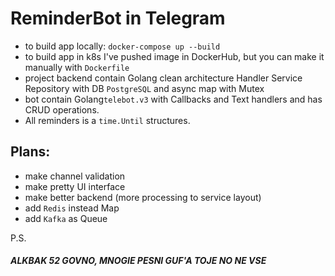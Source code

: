 # ReminderBot in Telegram

* to build app locally: `docker-compose up --build`
* to build app in k8s I've pushed image in DockerHub, but you can make it manually with `Dockerfile`
* project backend contain Golang clean architecture Handler Service Repository with DB `PostgreSQL` and async map with Mutex
* bot contain Golang` telebot.v3 ` with Callbacks and Text handlers and has CRUD operations.
* All reminders is a `time.Until`  structures.

## Plans:

* make channel validation
* make pretty UI interface
* make better backend (more processing to service layout)
* add `Redis` instead Map 
* add `Kafka` as Queue



P.S.
##### ALKBAK 52 GOVNO, MNOGIE PESNI GUF'A TOJE NO NE VSE


